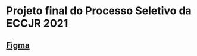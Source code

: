 # Projeto final do Processo Seletivo da ECCJR 2021
## [Figma](https://www.figma.com/file/dYLExOpwjZ6uL5xTZLURC8/Identidade-Visual-CGJT?node-id=0%3A1)
